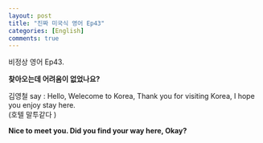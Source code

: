 ```yaml
---
layout: post
title: "진짜 미국식 영어 Ep43"
categories: [English]
comments: true
---
```


비정상 영어 Ep43.

<b>찾아오는데 어려움이 없었나요?</b>

김영철 say : Hello, Welecome to Korea, Thank you for visiting Korea, I hope you enjoy stay here. <br>
&#40;호텔 말투같다 &#41; <br> 

<b>Nice to meet you. Did you find your way here, Okay?</b>
